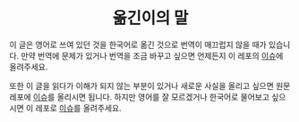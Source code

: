 <h1 align="center">옮긴이의 말</h1>

이 글은 영어로 쓰여 있던 것을 한국어로 옮긴 것으로 번역이 매끄럽지 않을 때가 있습니다.
만약 번역에 문제가 있거나 번역을 조금 바꾸고 싶으면 언제든지 이 레포의 [이슈](https://github.com/buttercrab/wtfpython/issues/new?title=%EB%B2%88%EC%97%AD%EC%9D%84%20%EA%B3%A0%EC%B3%90%EC%A3%BC%EC%84%B8%EC%9A%94.&body=%22~%22%20%EB%8B%A8%EC%9B%90%EC%97%90%EC%84%9C%3A%0A%0A%3E%20~%0A%0A%EB%9D%BC%EA%B3%A0%20%EC%93%B0%EC%97%AC%EC%9E%88%EC%8A%B5%EB%8B%88%EB%8B%A4.%20%EC%9D%B4%EA%B2%83%EC%9D%84%0A%0A%3E%20~%0A%0A%EC%9D%B4%EB%A0%87%EA%B2%8C%20%EA%B3%A0%EC%B3%90%EC%A3%BC%EC%84%B8%EC%9A%94.%0A%0A%28%EC%9D%B4%EC%9C%A0%29)에 올려주세요.

또한 이 글을 읽다가 이해가 되지 않는 부분이 있거나 새로운 사실을 올리고 싶으면 원문 레포에 [이슈](https://github.com/satwikkansal/wtfpython/issues/new)를 올리시면 됩니다.
하지만 영어를 잘 모르겠거나 한국어로 물어보고 싶으시면 이 레포로 [이슈](https://github.com/buttercrab/wtfpython/issues/new)를 올려주세요.
